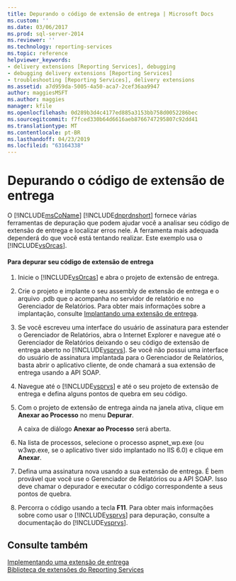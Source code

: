 ```yaml
---
title: Depurando o código de extensão de entrega | Microsoft Docs
ms.custom: ''
ms.date: 03/06/2017
ms.prod: sql-server-2014
ms.reviewer: ''
ms.technology: reporting-services
ms.topic: reference
helpviewer_keywords:
- delivery extensions [Reporting Services], debugging
- debugging delivery extensions [Reporting Services]
- troubleshooting [Reporting Services], delivery extensions
ms.assetid: a7d959da-5005-4a50-aca7-2cef36aa9947
author: maggiesMSFT
ms.author: maggies
manager: kfile
ms.openlocfilehash: 0d289b3d4c4177ed885a3153bb758d0052286bec
ms.sourcegitcommit: f7fced330b64d6616aeb8766747295807c92dd41
ms.translationtype: MT
ms.contentlocale: pt-BR
ms.lasthandoff: 04/23/2019
ms.locfileid: "63164338"
---
```

# <a name="debugging-delivery-extension-code"></a>Depurando o código de extensão de entrega
  O [!INCLUDE[msCoName](../../../includes/msconame-md.md)] [!INCLUDE[dnprdnshort](../../../includes/dnprdnshort-md.md)] fornece várias ferramentas de depuração que podem ajudar você a analisar seu código de extensão de entrega e localizar erros nele. A ferramenta mais adequada dependerá do que você está tentando realizar. Este exemplo usa o [!INCLUDE[vsOrcas](../../../includes/vsorcas-md.md)].  
  
#### <a name="to-debug-your-delivery-extension-code"></a>Para depurar seu código de extensão de entrega  
  
1.  Inicie o [!INCLUDE[vsOrcas](../../../includes/vsorcas-md.md)] e abra o projeto de extensão de entrega.  
  
2.  Crie o projeto e implante o seu assembly de extensão de entrega e o arquivo .pdb que o acompanha no servidor de relatório e no Gerenciador de Relatórios. Para obter mais informações sobre a implantação, consulte [Implantando uma extensão de entrega](deploying-a-delivery-extension.md).  
  
3.  Se você escreveu uma interface do usuário de assinatura para estender o Gerenciador de Relatórios, abra o Internet Explorer e navegue até o Gerenciador de Relatórios deixando o seu código de extensão de entrega aberto no [!INCLUDE[vsprvs](../../../includes/vsprvs-md.md)]. Se você não possui uma interface do usuário de assinatura implantada para o Gerenciador de Relatórios, basta abrir o aplicativo cliente, de onde chamará a sua extensão de entrega usando a API SOAP.  
  
4.  Navegue até o [!INCLUDE[vsprvs](../../../includes/vsprvs-md.md)] e até o seu projeto de extensão de entrega e defina alguns pontos de quebra em seu código.  
  
5.  Com o projeto de extensão de entrega ainda na janela ativa, clique em **Anexar ao Processo** no menu **Depurar**.  
  
     A caixa de diálogo **Anexar ao Processo** será aberta.  
  
6.  Na lista de processos, selecione o processo aspnet_wp.exe (ou w3wp.exe, se o aplicativo tiver sido implantado no IIS 6.0) e clique em **Anexar**.  
  
7.  Defina uma assinatura nova usando a sua extensão de entrega. É bem provável que você use o Gerenciador de Relatórios ou a API SOAP. Isso deve chamar o depurador e executar o código correspondente a seus pontos de quebra.  
  
8.  Percorra o código usando a tecla **F11**. Para obter mais informações sobre como usar o [!INCLUDE[vsprvs](../../../includes/vsprvs-md.md)] para depuração, consulte a documentação do [!INCLUDE[vsprvs](../../../includes/vsprvs-md.md)].  
  
## <a name="see-also"></a>Consulte também  
 [Implementando uma extensão de entrega](implementing-a-delivery-extension.md)   
 [Biblioteca de extensões do Reporting Services](../reporting-services-extension-library.md)  
  
  
